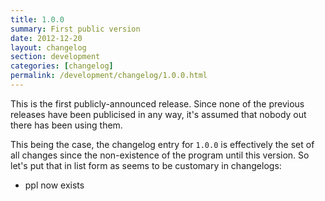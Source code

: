 ```yaml
---
title: 1.0.0
summary: First public version
date: 2012-12-20
layout: changelog
section: development
categories: [changelog]
permalink: /development/changelog/1.0.0.html
---
```


This is the first publicly-announced release. Since none of the previous
releases have been publicised in any way, it's assumed that nobody out there has
been using them.

This being the case, the changelog entry for `1.0.0` is effectively the set of
all changes since the non-existence of the program until this version. So let's
put that in list form as seems to be customary in changelogs:

* ppl now exists
